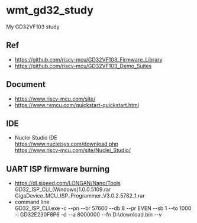 # wmt_gd32_study
My GD32VF103 study

## Ref      
* https://github.com/riscv-mcu/GD32VF103_Firmware_Library  
* https://github.com/riscv-mcu/GD32VF103_Demo_Suites  

## Document  
* https://www.riscv-mcu.com/site/  
* https://www.rvmcu.com/quickstart-quickstart.html  

## IDE  
* Nuclei Studio IDE  
https://www.nucleisys.com/download.php  
https://www.riscv-mcu.com/site/Nuclei_Studio/  

## UART ISP firmware burning  
* https://dl.sipeed.com/LONGAN/Nano/Tools  
GD32_ISP_CLI_(Windows)1.0.0.5109.rar  
GigaDevice_MCU_ISP_Programmer_V3.0.2.5782_1.rar  
* command line  
GD32_ISP_CLI.exe -c --pn <PORT> --br 57600 --db 8 --pr EVEN --sb 1 --to 1000 -i GD32E230F8P6 -d --a 8000000 --fn D:\download.bin --v  
